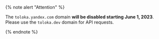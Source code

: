 {% note alert "Attention" %}

The `toloka.yandex.com` domain **will be disabled starting June 1, 2023**. Please use the `toloka.dev` domain for API requests.

{% endnote %}